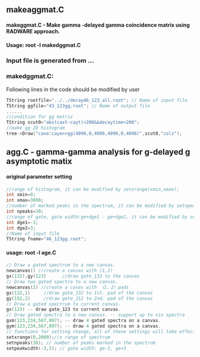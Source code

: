
## makeaggmat.C
#### makeggmat.C - Make gamma -delayed gamma coincidence matrix using RADWARE approach.
#### Usage: root -l makedggmat.C
### Input file is generated from ...

### makedggmat.C:
Following lines in the code should be modified by user

 ```cpp
 TString rootfile="../../decay46_123_all.root"; // Name of input file
 TString ggfile="43_123gg.root"; // Name of output file
 ......
 //condition for gg matrix 
 TString scut0="abs(caxt-cayt)<200&&decaytime<200"; 
 //make gg 2D histogram 
 tree->Draw("caxe:caye>>gg(4096,0,4096,4096,0,4096)",scut0,"colz");
 ```
## agg.C - gamma-gamma analysis for g-delayed g asymptotic matix
#### original parameter setting 
 ```cpp
//range of histogram, it can be modified by setxrange(xmin,xmax); 
int xmin=0;
int xmax=3000;
//number of marked peaks in the spectrum, it can be modified by setnpeaks(npeaks); 
int npeaks=30;
//range of gate, gate width:ge+dge1 - ge+dge2, it can be modified by setgatewidth(dge1,dge2)
int dge1=-3;
int dge2=3;
//Name of input file
TString fname="46_123gg.root";
```
#### usage: root -l age.C 
 ```cpp
// Draw a gated spectrum to a new canvas.
newcanvas() //create a canvas with (1,1)
gx(132),gy(123)      //draw gate_132 to the canvas
// Draw two gated spectra to a new canvas.
newcanvas(2) //create a cavas with （1，2）pads
gx(132,1)     //draw gate_132 to 1st. pad of the canvas
gy(152,2)     //draw gate_152 to 2nd. pad of the canvas
// Draw a gated spectrum to current canvas.
gx(123) -- draw gate_123 to current canvas.
// Draw gated spectra to a new canvas. -- support up to six spectra
gxm(123,234,567,897); -- draw 4 gated spectra on a canvas.
gym(123,234,567,897); -- draw 4 gated spectra on a canvas.
// functions for setting change, all of these settings will take effect for the next drawing. 
setxrange(0,2000);//x range of spectrum
setnpeaks(30); // number of peaks marked in the spectrum
setpeakwidth(-3,3); // gate width: ge-3, ge+3

```
